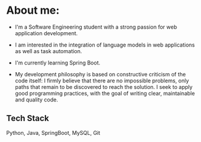 # About me:


- I'm a Software Engineering student with a strong passion for web application development. 

- I am interested in the integration of language models in web applications as well as task automation.

- I'm currently learning Spring Boot.

- My development philosophy is based on constructive criticism of the code itself: I firmly believe that there are no impossible problems, only paths that remain to be discovered to reach the solution. I seek to apply good programming practices, with the goal of writing clear, maintainable and quality code.


## Tech Stack

Python, Java, SpringBoot, MySQL, Git
